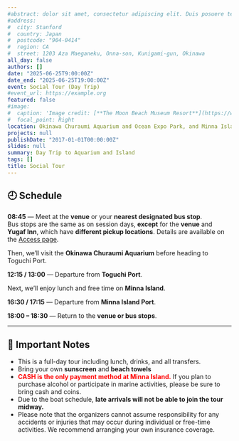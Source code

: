 ```yaml
---
#abstract: dolor sit amet, consectetur adipiscing elit. Duis posuere tellusac
#address:
#  city: Stanford
#  country: Japan
#  postcode: "904-0414"
#  region: CA
#  street: 1203 Aza Maeganeku, Onna-son, Kunigami-gun, Okinawa 
all_day: false
authors: []
date: "2025-06-25T9:00:00Z"
date_end: "2025-06-25T19:00:00Z"
event: Social Tour (Day Trip)
#event_url: https://example.org
featured: false
#image:
#  caption: 'Image credit: [**The Moon Beach Museum Resort**](https://www.moonbeach.co.jp/)'
#  focal_point: Right
location: Okinawa Churaumi Aquarium and Ocean Expo Park, and Minna Island
projects: null
publishDate: "2017-01-01T00:00:00Z"
slides: null
summary: Day Trip to Aquarium and Island
tags: []
title: Social Tour
---
```


## 🕘 Schedule

**08:45** — Meet at the **venue** or your **nearest designated bus stop**.
<br>
Bus stops are the same as on session days, **except** for the **venue** and **Yugaf Inn**, which have **different pickup locations**.
Details are available on the [Access page](https://tristan2025.org/venue/#access-social-tour).

Then, we’ll visit the **Okinawa Churaumi Aquarium** before heading to Toguchi Port.

**12:15 / 13:00** — Departure from **Toguchi Port**.

Next, we’ll enjoy lunch and free time on **Minna Island**.

**16:30 / 17:15** — Departure from **Minna Island Port**.

**18:00 – 18:30** — Return to the **venue or bus stops**.

---

## 📌 Important Notes

- This is a full-day tour including lunch, drinks, and all transfers.
- Bring your own **sunscreen** and **beach towels**
- <span style="color: red;">**CASH is the only payment method at Minna Island.**</span> 
  If you plan to purchase alcohol or participate in marine activities, please be sure to bring cash and coins.
- Due to the boat schedule, **late arrivals will not be able to join the tour midway.**
- Please note that the organizers cannot assume responsibility for any accidents or injuries that may occur during individual or free-time activities. We recommend arranging your own insurance coverage.
